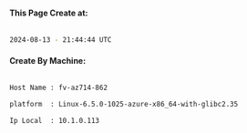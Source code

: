 
   
#### This Page Create at:

```bash

2024-08-13 - 21:44:44 UTC

```

#### Create By Machine:

```bash

Host Name : fv-az714-862

platform  : Linux-6.5.0-1025-azure-x86_64-with-glibc2.35

Ip Local  : 10.1.0.113

```

